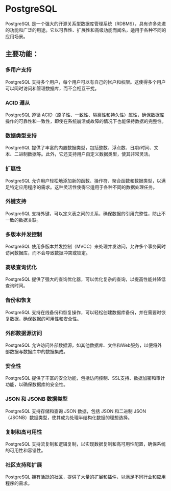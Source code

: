 # PostgreSQL

PostgreSQL 是一个强大的开源关系型数据库管理系统（RDBMS），具有许多先进的功能和广泛的用途。它以可靠性、扩展性和高级功能而闻名，适用于各种不同的应用场景。

## 主要功能：

### 多用户支持

PostgreSQL 支持多个用户，每个用户可以有自己的帐户和权限。这使得多个用户可以同时访问和管理数据库，而不会相互干扰。

### ACID 遵从

PostgreSQL 遵循 ACID（原子性、一致性、隔离性和持久性）属性，确保数据库操作的可靠性和一致性，即使在系统崩溃或故障的情况下也能保持数据的完整性。

### 数据类型支持

PostgreSQL 提供了丰富的内置数据类型，包括整数、浮点数、日期/时间、文本、二进制数据等。此外，它还支持用户自定义数据类型，使其非常灵活。

### 扩展性

PostgreSQL 允许用户轻松地添加新的函数、操作符、聚合函数和数据类型，以满足特定应用程序的需求。这种灵活性使得它适用于各种不同的数据处理任务。

### 外键支持

PostgreSQL 支持外键，可以定义表之间的关系，确保数据的引用完整性，防止不一致的数据关联。

### 多版本并发控制

PostgreSQL 使用多版本并发控制（MVCC）来处理并发访问，允许多个事务同时访问数据库，而不会导致数据冲突或锁定。

### 高级查询优化

PostgreSQL 提供了强大的查询优化器，可以优化复杂的查询，以提高性能并降低查询时间。

### 备份和恢复

PostgreSQL 支持在线备份和恢复操作，可以轻松创建数据库备份，并在需要时恢复数据，确保数据的可用性和安全性。

### 外部数据源访问

PostgreSQL 允许访问外部数据源，如其他数据库、文件和Web服务，以便将外部数据与数据库中的数据集成。

### 安全性

PostgreSQL 提供了丰富的安全功能，包括访问控制、SSL支持、数据加密和审计功能，以确保数据库的安全性。

### JSON 和 JSONB 数据类型

PostgreSQL 支持存储和查询 JSON 数据，包括 JSON 和二进制 JSON（JSONB）数据类型，使其成为处理半结构化数据的理想选择。

### 复制和高可用性

PostgreSQL 支持流复制和逻辑复制，以实现数据复制和高可用性配置，确保系统的可用性和容错性。

### 社区支持和扩展

PostgreSQL 拥有活跃的社区，提供了大量的扩展和插件，以满足不同行业和应用程序的需求。